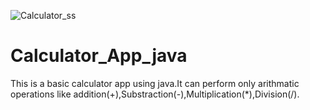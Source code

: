 ![Calculator_ss](https://github.com/user-attachments/assets/f10257bc-bdc1-4c54-8636-2043c90e2b13)

# Calculator_App_java
This is a  basic calculator app using java.It can perform only arithmatic operations like addition(+),Substraction(-),Multiplication(*),Division(/).
